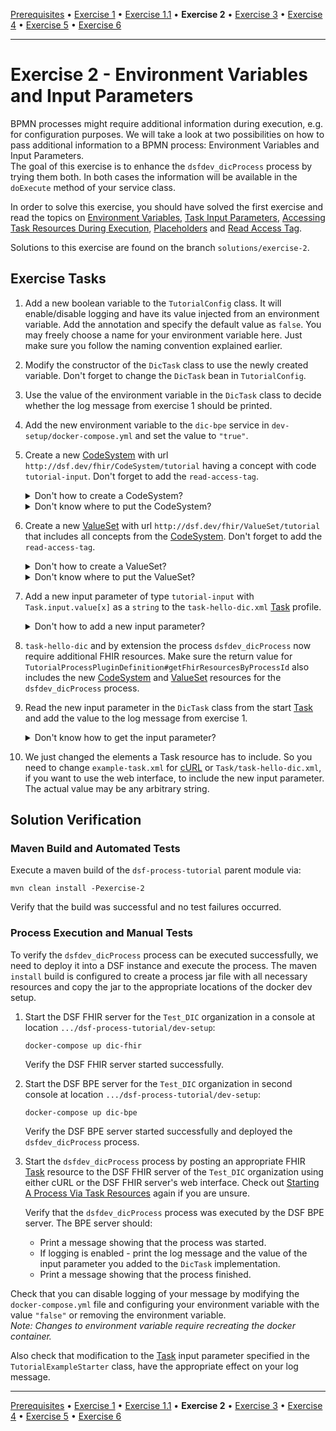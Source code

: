 [Prerequisites](prerequisites.md) • [Exercise 1](exercise-1.md) • [Exercise 1.1](exercise-1-1.md) • **Exercise 2** • [Exercise 3](exercise-3.md) • [Exercise 4](exercise-4.md) • [Exercise 5](exercise-5.md) • [Exercise 6](exercise-6.md)
___

# Exercise 2 - Environment Variables and Input Parameters
BPMN processes might require additional information during execution, e.g. for configuration purposes. 
We will take a look at two possibilities on how to pass additional information to a BPMN process: Environment Variables and Input Parameters.   
The goal of this exercise is to enhance the `dsfdev_dicProcess` process by trying them both. 
In both cases the information will be available in the `doExecute` method of your service class.

In order to solve this exercise, you should have solved the first exercise and read the topics on
[Environment Variables](basic-concepts-and-guides.md#environment-variables), 
[Task Input Parameters](basic-concepts-and-guides.md#task-input-parameters),
[Accessing Task Resources During Execution](basic-concepts-and-guides.md#accessing-task-resources-during-execution),
[Placeholders](basic-concepts-and-guides.md#placeholders) and
[Read Access Tag](basic-concepts-and-guides.md#read-access-tag).

Solutions to this exercise are found on the branch `solutions/exercise-2`.


## Exercise Tasks
1. Add a new boolean variable to the `TutorialConfig` class. It will enable/disable logging and have its value injected from an environment variable. Add the annotation and specify the default value as `false`. You may freely choose a name for your environment variable here. Just make sure you follow the naming convention explained earlier.
2. Modify the constructor of the `DicTask` class to use the newly created variable. Don't forget to change the `DicTask` bean in `TutorialConfig`.
3. Use the value of the environment variable in the `DicTask` class to decide whether the log message from exercise 1 should be printed.
4. Add the new environment variable to the `dic-bpe` service in `dev-setup/docker-compose.yml` and set the value to `"true"`.
5. Create a new [CodeSystem](basic-concepts-and-guides.md#codesystem) with url `http://dsf.dev/fhir/CodeSystem/tutorial` having a concept with code `tutorial-input`. Don't forget to add the `read-access-tag`.
   <details>
   <summary>Don't how to create a CodeSystem?</summary>

   Check out [this guide](basic-concepts-and-guides.md#creating-codesystems-for-the-dsf-processes).
   </details>

   <details>
   <summary>Don't know where to put the CodeSystem?</summary>
   
   `tutorial-process/src/main/resources/fhir/CodeSystem`.
   </details>

6. Create a new [ValueSet](basic-concepts-and-guides.md#valueset) with url `http://dsf.dev/fhir/ValueSet/tutorial` that includes all concepts from the [CodeSystem](basic-concepts-and-guides.md#codesystem). Don't forget to add the `read-access-tag`.
   <details>
   <summary>Don't how to create a ValueSet?</summary>

   Check out [this guide](basic-concepts-and-guides.md#creating-valuesets-for-dsf-processes).
   </details>

   <details>
   <summary>Don't know where to put the ValueSet?</summary>

   `tutorial-process/src/main/resources/fhir/ValueSet`.
   </details>

7. Add a new input parameter of type `tutorial-input` with `Task.input.value[x]` as a `string` to the `task-hello-dic.xml` [Task](http://hl7.org/fhir/R4/task.html) profile.
   <details>
   <summary>Don't how to add a new input parameter?</summary>

   Check out [this guide](basic-concepts-and-guides.md#adding-task-input-parameters-to-task-profiles).
   </details>

8. `task-hello-dic` and by extension the process `dsfdev_dicProcess` now require additional FHIR resources. Make sure the return value for `TutorialProcessPluginDefinition#getFhirResourcesByProcessId` also includes the new [CodeSystem](basic-concepts-and-guides.md#codesystem) and [ValueSet](basic-concepts-and-guides.md#valueset) resources for the `dsfdev_dicProcess` process.
9. Read the new input parameter in the `DicTask` class from the start [Task](http://hl7.org/fhir/R4/task.html) and add the value to the log message from exercise 1.
   <details>
   <summary>Don't know how to get the input parameter?</summary>
   
   The `TaskHelper` instance will prove useful here. Use it in conjunction with `variables` to get the right Task resource from the BPMN process execution.
   </details>
10. We just changed the elements a Task resource has to include. So you need to change `example-task.xml` for [cURL](basic-concepts-and-guides.md#using-curl) or `Task/task-hello-dic.xml`, if you want to use the web interface, to include the new input parameter. The actual value may be any arbitrary string.

## Solution Verification
### Maven Build and Automated Tests
Execute a maven build of the `dsf-process-tutorial` parent module via:

```
mvn clean install -Pexercise-2
```

Verify that the build was successful and no test failures occurred.

### Process Execution and Manual Tests
To verify the `dsfdev_dicProcess` process can be executed successfully, we need to deploy it into a DSF instance and execute the process. The maven `install` build is configured to create a process jar file with all necessary resources and copy the jar to the appropriate locations of the docker dev setup.

1. Start the DSF FHIR server for the `Test_DIC` organization in a console at location `.../dsf-process-tutorial/dev-setup`:
   ```
   docker-compose up dic-fhir
   ```
   Verify the DSF FHIR server started successfully.

2. Start the DSF BPE server for the `Test_DIC` organization in second console at location `.../dsf-process-tutorial/dev-setup`:
   ```
   docker-compose up dic-bpe
   ```
   Verify the DSF BPE server started successfully and deployed the `dsfdev_dicProcess` process.

3. Start the `dsfdev_dicProcess` process by posting an appropriate FHIR [Task](http://hl7.org/fhir/R4/task.html) resource to the DSF FHIR server of the `Test_DIC` organization using either cURL or the DSF FHIR server's web interface. Check out [Starting A Process Via Task Resources](basic-concepts-and-guides.md#starting-a-process-via-task-resources) again if you are unsure.

   Verify that the `dsfdev_dicProcess` process was executed by the DSF BPE server. The BPE server should:
    * Print a message showing that the process was started.
    * If logging is enabled - print the log message and the value of the input parameter you added to the `DicTask`
      implementation.
    * Print a message showing that the process finished.
    
  Check that you can disable logging of your message by modifying the `docker-compose.yml` file and configuring your environment variable with the value `"false"` or removing the environment variable.  
  _Note: Changes to environment variable require recreating the docker container._
  
  Also check that modification to the [Task](http://hl7.org/fhir/R4/task.html) input parameter specified in the `TutorialExampleStarter` class, have the appropriate effect on your log message.

___
[Prerequisites](prerequisites.md) • [Exercise 1](exercise-1.md) • [Exercise 1.1](exercise-1-1.md) • **Exercise 2** • [Exercise 3](exercise-3.md) • [Exercise 4](exercise-4.md) • [Exercise 5](exercise-5.md) • [Exercise 6](exercise-6.md)